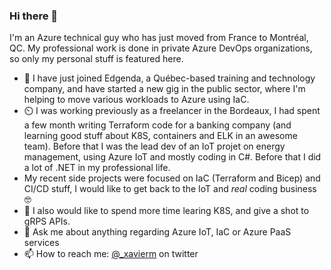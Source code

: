 ### Hi there 👋

I'm an Azure technical guy who has just moved from France to Montréal, QC. My professional work is done in private Azure DevOps organizations, so only my personal stuff is featured here.

- 🏢 I have just joined Edgenda, a Québec-based training and technology company, and have started a new gig in the public sector, where I'm helping to move various workloads to Azure using IaC.
- ⏲️ I was working previously as a freelancer in the Bordeaux, I had spent a few month writing Terraform code for a banking company (and learning good stuff about K8S, containers and ELK in an awesome team). Before that I was the lead dev of an IoT projet on energy management, using Azure IoT and mostly coding in C#. Before that I did a lot of .NET in my professional life.
- My recent side projects were focused on IaC (Terraform and Bicep) and CI/CD stuff, I would like to get back to the IoT and _real_ coding business 🤓
- 🌱 I also would like to spend more time learing K8S, and give a shot to gRPS APIs.
- 💬 Ask me about anything regarding Azure IoT, IaC or Azure PaaS services
- 📫 How to reach me: [@_xavierm](https://twitter.com/_xavierm) on twitter
